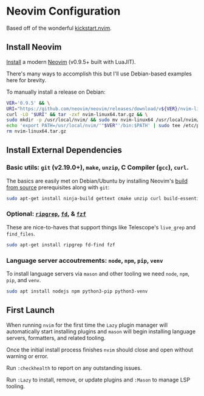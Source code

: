 # Neovim Configuration

Based off of the wonderful [kickstart.nvim](https://github.com/nvim-lua/kickstart.nvim).


## Install Neovim

[Install](https://github.com/neovim/neovim/blob/master/INSTALL.md) a modern
[Neovim](https://neovim.io) (v0.9.5+ built with LuaJIT).

There's many ways to accomplish this but I'll use Debian-based examples here for brevity.

To manually install a release on Debian:

```sh
VER='0.9.5' && \
URI="https://github.com/neovim/neovim/releases/download/v${VER}/nvim-linux64.tar.gz" && \
curl -LO "$URI" && tar -zxf nvim-linux64.tar.gz && \
sudo mkdir -p /usr/local/nvim/ && sudo mv nvim-linux64 /usr/local/nvim/"$VER" && \
echo 'export PATH=/usr/local/nvim/'"$VER"'/bin:$PATH' | sudo tee /etc/profile.d/nvim.sh && \
rm nvim-linux64.tar.gz
```

## Install External Dependencies

### Basic utils: `git` (v2.19.0+), `make`, `unzip`, C Compiler (`gcc`), `curl`.

The basics are easily met on Debian/Ubuntu by installing Neovim's [build from source](https://github.com/neovim/neovim/blob/master/BUILD.md#build-prerequisites) prerequisites along with `git`:

```sh
sudo apt-get install ninja-build gettext cmake unzip curl build-essential git luarocks
```

### Optional: [`ripgrep`](https://github.com/BurntSushi/ripgrep), [`fd`](https://github.com/sharkdp/fd), & [`fzf`](https://github.com/junegunn/fzf)

These are nice-to-haves that support things like Telescope's `live_grep` and `find_files`.

```sh
sudo apt-get install ripgrep fd-find fzf
```

### Language server accoutrements: `node`, `npm`, `pip`, `venv`

To install language servers via `mason` and other tooling we need `node`, `npm`, `pip`, and `venv`.

```sh
sudo apt install nodejs npm python3-pip python3-venv
```

## First Launch

When running `nvim` for the first time the `Lazy` plugin manager will automatically start installing plugins and `mason` will begin installing language servers, formatters, and related tooling.

Once the initial install process finishes `nvim` should close and open without warning or error.

Run `:checkhealth` to report on any outstanding issues.

Run `:Lazy` to install, remove, or update plugins and `:Mason` to manage LSP tooling.
